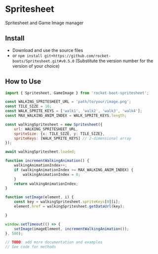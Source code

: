 # Spritesheet
Spritesheet and Game Image manager

## Install

* Download and use the source files
* or `npm install git+https://github.com/rocket-boots/Spritesheet.git#v0.5.0` (Substitute the version number for the version of your choice)

## How to Use

```js
import { Spritesheet, GameImage } from 'rocket-boot-spritesheet';

const WALKING_SPRITESHEET_URL = 'path/to/your/image.png';
const TILE_SIZE = 16;
const WALK_SPRITE_KEYS = ['walk1', 'walk2', 'walk3', 'walk4'];
const MAX_WALKING_ANIM_INDEX = WALK_SPRITE_KEYS.length;

const walkingSpritesheet = new Spritesheet({
	url: WALKING_SPRITESHEET_URL,
	spriteSize: {x: TILE_SIZE, y: TILE_SIZE},
	spriteKeys: [WALK_SPRITE_KEYS] // 2-dimensional array
});

await walkingSpritesheet.loaded;

function incrementWalkingAnimation() {
	walkingAnimationIndex++;
	if (walkingAnimationIndex >= MAX_WALKING_ANIM_INDEX) {
		walkingAnimationIndex = 0;
	}
	return walkingAnimationIndex;
}

function setImage(element, i) {
	const key = walkingSpritesheet.spriteKeys[0][i];
	element.href = walkingSpritesheet.getDataUrl(key);

}

window.setTimeout(() => {
	setImage(imageElement, incrementWalkingAnimation());
}, 500);

// TODO: add more documentation and examples
// See code for methods
```

